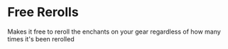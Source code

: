 # Free Rerolls
Makes it free to reroll the enchants on your gear regardless of how many times it's been rerolled
